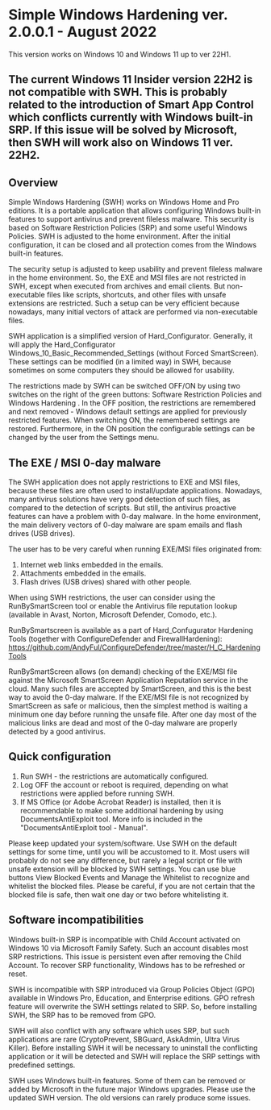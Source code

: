 # Simple Windows Hardening ver. 2.0.0.1 - August 2022

This version works on Windows 10 and Windows 11 up to ver 22H1.

## The current Windows 11 Insider version 22H2 is not compatible with SWH. This is probably related to the introduction of Smart App Control which conflicts currently with Windows built-in SRP. If this issue will be solved by Microsoft, then SWH will work also on Windows 11 ver. 22H2.

## Overview
Simple Windows Hardening (SWH) works on Windows Home and Pro editions. It is a portable application that allows configuring Windows built-in features to support antivirus and prevent fileless malware. This security is based on Software Restriction Policies (SRP) and some useful Windows Policies. SWH is adjusted to the home environment. After the initial configuration, it can be closed and all protection comes from the Windows built-in features.

The security setup is adjusted to keep usability and prevent fileless malware in the home environment. So, the EXE and MSI files are not restricted in SWH, except when executed from archives and email clients. But non-executable files like scripts, shortcuts, and other files with unsafe extensions are restricted. Such a setup can be very efficient because nowadays, many initial vectors of attack are performed via non-executable files.

SWH application is a simplified version of Hard_Configurator. Generally, it will apply the Hard_Configurator Windows_10_Basic_Recommended_Settings (without Forced SmartScreen). These settings can be modified (in a limited way) in SWH, because sometimes on some computers they should be allowed for usability.

The restrictions made by SWH can be switched OFF/ON by using two switches on the right of the green buttons:   Software Restriction Policies   and   Windows Hardening . In the OFF position, the restrictions are remembered and next removed - Windows default settings are applied for previously restricted features. When switching ON, the remembered settings are restored. Furthermore, in the ON position the configurable settings can be changed by the user from the Settings menu.


## The EXE / MSI 0-day malware

The SWH application does not apply restrictions to EXE and MSI files, because these files are often used to install/update applications. Nowadays, many antivirus solutions have very good detection of such files, as compared to the detection of scripts. But still, the antivirus proactive features can have a problem with 0-day malware. In the home environment, the main delivery vectors of 0-day malware are spam emails and flash drives (USB drives). 

The user has to be very careful when running EXE/MSI files originated from:
1. Internet web links embedded in the emails.
2. Attachments embedded in the emails.
3. Flash drives (USB drives) shared with other people.

When using SWH restrictions, the user can consider using the RunBySmartScreen tool or enable the Antivirus file reputation
lookup (available in Avast, Norton, Microsoft Defender, Comodo, etc.). 

RunBySmartscreen is available as a part of Hard_Confugurator Hardening Tools (together with ConfigureDefender and FirewallHardening):
https://github.com/AndyFul/ConfigureDefender/tree/master/H_C_HardeningTools

RunBySmartScreen allows (on demand) checking of the EXE/MSI file against the Microsoft SmartScreen Application Reputation service in the cloud. Many such files are accepted by SmartScreen, and this is the best way to avoid the 0-day malware. If the EXE/MSI file is not recognized by SmartScreen as safe or malicious, then the simplest method is waiting a minimum one day before running the unsafe file. After one day most of the malicious links are dead and most of the 0-day malware are properly detected by a good antivirus.


## Quick configuration

1. Run SWH - the restrictions are automatically configured.
2. Log OFF the account or reboot is required, depending on what restrictions were applied before running SWH.
3. If MS Office (or Adobe Acrobat Reader) is installed, then it is recommendable to make some additional hardening by using
   DocumentsAntiExploit tool. More info is included in the "DocumentsAntiExploit tool - Manual". 
    
Please keep updated your system/software. Use SWH on the default settings for some time, until you will be accustomed to it. Most users will probably do not see any difference, but rarely a legal script or file with unsafe extension will be blocked by SWH settings. You can use blue buttons  View Blocked Events   and  Manage the Whitelist  to recognize and whitelist the blocked files. Please be careful, if you are not certain that the blocked file is safe, then wait one day or two before whitelisting it.


## Software  incompatibilities

Windows built-in SRP is incompatible with Child Account activated on Windows 10 via Microsoft Family Safety. Such an account disables most SRP restrictions. This issue is persistent even after removing the Child Account. To recover SRP functionality, Windows has to be refreshed or reset.

SWH is incompatible with SRP introduced via Group Policies Object (GPO) available in Windows Pro, Education, and Enterprise editions. GPO refresh feature will overwrite the SWH settings related to SRP. So, before installing SWH, the SRP has to be removed from GPO.

SWH will also conflict with any software which uses SRP, but such applications are rare (CryptoPrevent, SBGuard, AskAdmin, Ultra Virus Killer). Before installing SWH it will be necessary to uninstall the conflicting application or it will be detected and SWH will replace the SRP settings with predefined settings.

SWH uses Windows built-in features. Some of them can be removed or added by Microsoft in the future major Windows upgrades. Please use the updated SWH version. The old versions can rarely produce some issues.

